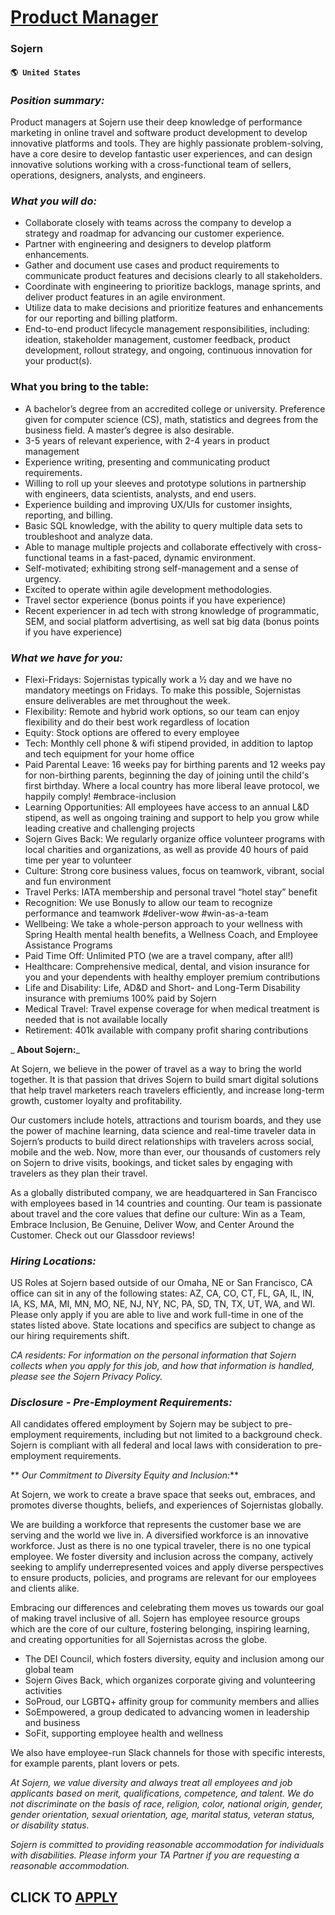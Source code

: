 # [Product Manager](https://www.remotewlb.com/apply/product-manager-71528)  
### Sojern  
#### `🌎 United States`  

### _Position summary:_

Product managers at Sojern use their deep knowledge of performance marketing in online travel and software product development to develop innovative platforms and tools. They are highly passionate problem-solving, have a core desire to develop fantastic user experiences, and can design innovative solutions working with a cross-functional team of sellers, operations, designers, analysts, and engineers.

###  _What you will do:_

  * Collaborate closely with teams across the company to develop a strategy and roadmap for advancing our customer experience. 
  * Partner with engineering and designers to develop platform enhancements. 
  * Gather and document use cases and product requirements to communicate product features and decisions clearly to all stakeholders.
  * Coordinate with engineering to prioritize backlogs, manage sprints, and deliver product features in an agile environment.
  * Utilize data to make decisions and prioritize features and enhancements for our reporting and billing platform.
  * End-to-end product lifecycle management responsibilities, including: ideation, stakeholder management, customer feedback, product development, rollout strategy, and ongoing, continuous innovation for your product(s).

### What you bring to the table:

  * A bachelor’s degree from an accredited college or university. Preference given for computer science (CS), math, statistics and degrees from the business field. A master’s degree is also desirable.
  * 3-5 years of relevant experience, with 2-4 years in product management
  * Experience writing, presenting and communicating product requirements.
  * Willing to roll up your sleeves and prototype solutions in partnership with engineers, data scientists, analysts, and end users.
  * Experience building and improving UX/UIs for customer insights, reporting, and billing.
  * Basic SQL knowledge, with the ability to query multiple data sets to troubleshoot and analyze data.
  * Able to manage multiple projects and collaborate effectively with cross-functional teams in a fast-paced, dynamic environment.
  * Self-motivated; exhibiting strong self-management and a sense of urgency.
  * Excited to operate within agile development methodologies.
  * Travel sector experience (bonus points if you have experience) 
  * Recent experiencer in ad tech with strong knowledge of programmatic, SEM, and social platform advertising, as well sat big data (bonus points if you have experience) 

### _What we have for you:_

  * Flexi-Fridays: Sojernistas typically work a ½ day and we have no mandatory meetings on Fridays. To make this possible, Sojernistas ensure deliverables are met throughout the week.
  * Flexibility: Remote and hybrid work options, so our team can enjoy flexibility and do their best work regardless of location
  * Equity: Stock options are offered to every employee
  * Tech: Monthly cell phone & wifi stipend provided, in addition to laptop and tech equipment for your home office
  * Paid Parental Leave: 16 weeks pay for birthing parents and 12 weeks pay for non-birthing parents, beginning the day of joining until the child's first birthday. Where a local country has more liberal leave protocol, we happily comply! #embrace-inclusion
  * Learning Opportunities: All employees have access to an annual L&D stipend, as well as ongoing training and support to help you grow while leading creative and challenging projects
  * Sojern Gives Back: We regularly organize office volunteer programs with local charities and organizations, as well as provide 40 hours of paid time per year to volunteer
  * Culture: Strong core business values, focus on teamwork, vibrant, social and fun environment
  * Travel Perks: IATA membership and personal travel “hotel stay” benefit
  * Recognition: We use Bonusly to allow our team to recognize performance and teamwork #deliver-wow #win-as-a-team
  * Wellbeing: We take a whole-person approach to your wellness with Spring Health mental health benefits, a Wellness Coach, and Employee Assistance Programs
  * Paid Time Off: Unlimited PTO (we are a travel company, after all!)
  * Healthcare: Comprehensive medical, dental, and vision insurance for you and your dependents with healthy employer premium contributions
  * Life and Disability: Life, AD&D and Short- and Long-Term Disability insurance with premiums 100% paid by Sojern
  * Medical Travel: Travel expense coverage for when medical treatment is needed that is not available locally
  * Retirement: 401k available with company profit sharing contributions

 _ **About Sojern:**_

At Sojern, we believe in the power of travel as a way to bring the world together. It is that passion that drives Sojern to build smart digital solutions that help travel marketers reach travelers efficiently, and increase long-term growth, customer loyalty and profitability.

Our customers include hotels, attractions and tourism boards, and they use the power of machine learning, data science and real-time traveler data in Sojern’s products to build direct relationships with travelers across social, mobile and the web. Now, more than ever, our thousands of customers rely on Sojern to drive visits, bookings, and ticket sales by engaging with travelers as they plan their travel.

As a globally distributed company, we are headquartered in San Francisco with employees based in 14 countries and counting. Our team is passionate about travel and the core values that define our culture: Win as a Team, Embrace Inclusion, Be Genuine, Deliver Wow, and Center Around the Customer. Check out our Glassdoor reviews!

###  _Hiring Locations:_

US Roles at Sojern based outside of our Omaha, NE or San Francisco, CA office can sit in any of the following states: AZ, CA, CO, CT, FL, GA, IL, IN, IA, KS, MA, MI, MN, MO, NE, NJ, NY, NC, PA, SD, TN, TX, UT, WA, and WI. Please only apply if you are able to live and work full-time in one of the states listed above. State locations and specifics are subject to change as our hiring requirements shift.

 _CA residents: For information on the personal information that Sojern collects when you apply for this job, and how that information is handled, please see the Sojern Privacy Policy._

###  _Disclosure - Pre-Employment Requirements:_

All candidates offered employment by Sojern may be subject to pre-employment requirements, including but not limited to a background check. Sojern is compliant with all federal and local laws with consideration to pre-employment requirements.

 ** _Our Commitment to Diversity Equity and Inclusion:_**

At Sojern, we work to create a brave space that seeks out, embraces, and promotes diverse thoughts, beliefs, and experiences of Sojernistas globally.

We are building a workforce that represents the customer base we are serving and the world we live in. A diversified workforce is an innovative workforce. Just as there is no one typical traveler, there is no one typical employee. We foster diversity and inclusion across the company, actively seeking to amplify underrepresented voices and apply diverse perspectives to ensure products, policies, and programs are relevant for our employees and clients alike.

Embracing our differences and celebrating them moves us towards our goal of making travel inclusive of all. Sojern has employee resource groups which are the core of our culture, fostering belonging, inspiring learning, and creating opportunities for all Sojernistas across the globe.

  * The DEI Council, which fosters diversity, equity and inclusion among our global team
  * Sojern Gives Back, which organizes corporate giving and volunteering activities
  * SoProud, our LGBTQ+ affinity group for community members and allies
  * SoEmpowered, a group dedicated to advancing women in leadership and business
  * SoFit, supporting employee health and wellness

We also have employee-run Slack channels for those with specific interests, for example parents, plant lovers or pets.

 _At Sojern, we value diversity and always treat all employees and job applicants based on merit, qualifications, competence, and talent. We do not discriminate on the basis of race, religion, color, national origin, gender, gender orientation, sexual orientation, age, marital status, veteran status, or disability status._

 _Sojern is committed to providing reasonable accommodation for individuals with disabilities. Please inform your TA Partner if you are requesting a reasonable accommodation._

  
## CLICK TO [APPLY](https://www.remotewlb.com/apply/product-manager-71528)

